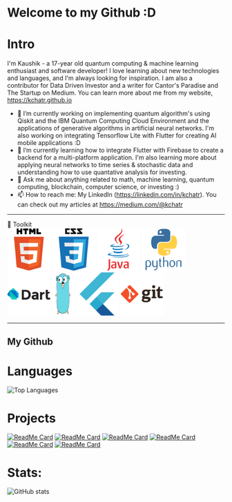 # Welcome to my Github :D

<!--
**kchatr/kchatr** is a ✨ _special_ ✨ repository because its `README.md` (this file) appears on your GitHub profile.

Here are some ideas to get you started:

- 🔭 I’m currently working on ...
- 🌱 I’m currently learning ...
- 👯 I’m looking to collaborate on ...
- 🤔 I’m looking for help with ...
- 💬 Ask me about ...
- 📫 How to reach me: ...
- 😄 Pronouns: ...
- ⚡ Fun fact: ...
-->
# Intro
I'm Kaushik - a 17-year old quantum computing & machine learning enthusiast and software developer! I love learning about new technologies and languages, and I'm always looking for inspiration. I am also a contributor for Data Driven Investor and a writer for Cantor's Paradise and The Startup on Medium. You can learn more about me from my website, https://kchatr.github.io
- 🔭 I’m currently working on implementing quantum algorithm's using Qiskit and the IBM Quantum Computing Cloud Environment and the applications of generative algorithms in artificial neural networks. I'm also working on integrating Tensorflow Lite with Flutter for creating AI mobile applications :D  
- 🌱 I’m currently learning how to integrate Flutter with Firebase to create a backend for a multi-platform application. I'm also learning more about applying neural networks to time series & stochastic data and understanding how to use quantative analysis for investing.
- 💬 Ask me about anything related to math, machine learning, quantum computing, blockchain, computer science, or investing :)
- 📫 How to reach me: My LinkedIn (https://linkedin.com/in/kchatr). You can check out my articles at https://medium.com/@kchatr

---
🧰 Toolkit
</br>
<img src = "https://raw.githubusercontent.com/devicons/devicon/c7d326b6009e60442abc35fa45706d6f30ee4c8e/icons/html5/html5-original-wordmark.svg" width = "100" height = "100">
<img src = "https://raw.githubusercontent.com/devicons/devicon/c7d326b6009e60442abc35fa45706d6f30ee4c8e/icons/css3/css3-original-wordmark.svg" width = "100" height = "100">
<img src = "https://raw.githubusercontent.com/devicons/devicon/c7d326b6009e60442abc35fa45706d6f30ee4c8e/icons/java/java-original-wordmark.svg" width = "100" height = "100">
<img src = "https://raw.githubusercontent.com/devicons/devicon/c7d326b6009e60442abc35fa45706d6f30ee4c8e/icons/python/python-original-wordmark.svg" width = "100" height = "100">
<img src = "https://raw.githubusercontent.com/devicons/devicon/c7d326b6009e60442abc35fa45706d6f30ee4c8e/icons/dart/dart-original-wordmark.svg" width = "100" height = "100">
<img src = "https://raw.githubusercontent.com/devicons/devicon/c7d326b6009e60442abc35fa45706d6f30ee4c8e/icons/go/go-original.svg" width = "50" height = "100">
<img src = "https://raw.githubusercontent.com/devicons/devicon/c7d326b6009e60442abc35fa45706d6f30ee4c8e/icons/flutter/flutter-original.svg" width = "100" height = "100">
<img src = "https://raw.githubusercontent.com/devicons/devicon/c7d326b6009e60442abc35fa45706d6f30ee4c8e/icons/git/git-original-wordmark.svg" width = "100" height = "100">

---
My Github
---

# Languages
![Top Languages](https://github-readme-stats.vercel.app/api/top-langs/?username=kchatr)

# Projects
[![ReadMe Card](https://github-readme-stats.vercel.app/api/pin/?username=kchatr&repo=calorme&theme=tokyonight)](https://github.com/kchatr/calorme)
[![ReadMe Card](https://github-readme-stats.vercel.app/api/pin/?username=kchatr&repo=flappy-bird-NEAT&theme=tokyonight)](https://github.com/kchatr/flappy-bird-NEAT)
[![ReadMe Card](https://github-readme-stats.vercel.app/api/pin/?username=kchatr&repo=quantum-rng&theme=tokyonight)](https://github.com/kchatr/quantum-rng)
[![ReadMe Card](https://github-readme-stats.vercel.app/api/pin/?username=kchatr&repo=CNN-ImageClassifier&theme=tokyonight)](https://github.com/kchatr/CNN-ImageClassifier)
[![ReadMe Card](https://github-readme-stats.vercel.app/api/pin/?username=kchatr&repo=Indicium-Blockchain&theme=tokyonight)](https://github.com/kchatr/Indicium-Blockchain)
[![ReadMe Card](https://github-readme-stats.vercel.app/api/pin/?username=kchatr&repo=kmeans-image-compression&theme=tokyonight)](https://github.com/kchatr/kmeans-image-compression)

# Stats:
![GitHub stats](https://github-readme-stats.vercel.app/api?username=kchatr&show_icons=true&theme=tokyonight&count_private=true)
